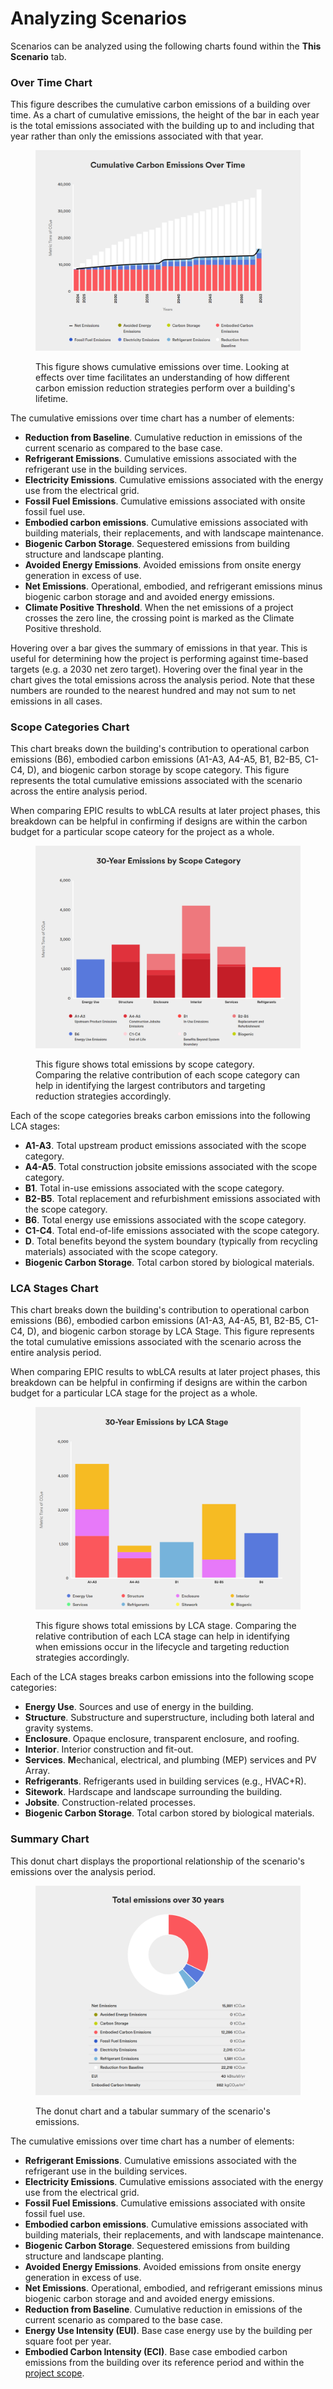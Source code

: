 # Analyzing Scenarios

Scenarios can be analyzed using the following charts found within the **This Scenario** tab.

### Over Time Chart

This figure describes the cumulative carbon emissions of a building over time. As a chart of cumulative emissions, the height of the bar in each year is the total emissions associated with the building up to and including that year rather than only the emissions associated with that year.

<div align="left">

<figure><img src="../../.gitbook/assets/image (22).png" alt=""><figcaption><p>This figure shows cumulative emissions over time. Looking at effects over time facilitates an understanding of how different carbon emission reduction strategies perform over a building's lifetime.</p></figcaption></figure>

</div>

The cumulative emissions over time chart has a number of elements:

* **Reduction from Baseline**. Cumulative reduction in emissions of the current scenario as compared to the base case.
* **Refrigerant Emissions**. Cumulative emissions associated with the refrigerant use in the building services.&#x20;
* **Electricity Emissions**. Cumulative emissions associated with the energy use from the electrical grid.&#x20;
* **Fossil Fuel Emissions**. Cumulative emissions associated with onsite fossil fuel use.&#x20;
* **Embodied carbon emissions**. Cumulative emissions associated with building materials, their replacements, and with landscape maintenance.
* **Biogenic Carbon Storage**. Sequestered emissions from building structure and landscape planting.
* **Avoided Energy Emissions**. Avoided emissions from onsite energy generation in excess of use.
* **Net Emissions**. Operational, embodied, and refrigerant emissions minus biogenic carbon storage and and avoided energy emissions.
* **Climate Positive Threshold**. When the net emissions of a project crosses the zero line, the crossing point is marked as the Climate Positive threshold.

Hovering over a bar gives the summary of emissions in that year. This is useful for determining how the project is performing against time-based targets (e.g. a 2030 net zero target). Hovering over the final year in the chart gives the total emissions across the analysis period. Note that these numbers are rounded to the nearest hundred and may not sum to net emissions in all cases.

### Scope Categories Chart

This chart breaks down the building's contribution to operational carbon emissions (B6), embodied carbon emissions (A1-A3, A4-A5, B1, B2-B5, C1-C4, D), and biogenic carbon storage by scope category. This figure represents the total cumulative emissions associated with the scenario across the entire analysis period.

When comparing EPIC results to wbLCA results at later project phases, this breakdown can be helpful in confirming if designs are within the carbon budget for a particular scope cateory for the project as a whole.&#x20;

<figure><img src="../../.gitbook/assets/image (1).png" alt=""><figcaption><p>This figure shows total emissions by scope category. Comparing the relative contribution of each scope category can help in identifying the largest contributors and targeting reduction strategies accordingly.</p></figcaption></figure>

Each of the scope categories breaks carbon emissions into the following LCA stages:

* **A1-A3**. Total upstream product emissions associated with the scope category.&#x20;
* **A4-A5**. Total construction jobsite emissions associated with the scope category.&#x20;
* **B1**. Total in-use emissions associated with the scope category.&#x20;
* **B2-B5**. Total replacement and refurbishment emissions associated with the scope category.&#x20;
* **B6**. Total energy use emissions associated with the scope category.&#x20;
* **C1-C4**. Total end-of-life emissions associated with the scope category.&#x20;
* **D**. Total benefits beyond the system boundary (typically from recycling materials) associated with the scope category.&#x20;
* **Biogenic Carbon Storage**. Total carbon stored by biological materials.&#x20;

### LCA Stages Chart

This chart breaks down the building's contribution to operational carbon emissions (B6), embodied carbon emissions (A1-A3, A4-A5, B1, B2-B5, C1-C4, D), and biogenic carbon storage by LCA Stage. This figure represents the total cumulative emissions associated with the scenario across the entire analysis period.

When comparing EPIC results to wbLCA results at later project phases, this breakdown can be helpful in confirming if designs are within the carbon budget for a particular LCA stage for the project as a whole.&#x20;

<figure><img src="../../.gitbook/assets/image (1) (1).png" alt=""><figcaption><p>This figure shows total emissions by LCA stage. Comparing the relative contribution of each LCA stage can help in identifying when emissions occur in the lifecycle and targeting reduction strategies accordingly.</p></figcaption></figure>

Each of the LCA stages breaks carbon emissions into the following scope categories:

* **Energy Use**. Sources and use of energy in the building.
* **Structure**. Substructure and superstructure, including both lateral and gravity systems.
* **Enclosure**. Opaque enclosure, transparent enclosure, and roofing.
* **Interior**. Interior construction and fit-out.
* **Services**. **M**echanical, electrical, and plumbing (MEP) services and PV Array.
* **Refrigerants**. Refrigerants used in building services (e.g., HVAC+R).
* **Sitework**. Hardscape and landscape surrounding the building.
* **Jobsite**. Construction-related processes.
* **Biogenic Carbon Storage**. Total carbon stored by biological materials.

### Summary Chart

This donut chart displays the proportional relationship of the scenario's emissions over the analysis period.&#x20;

<figure><img src="../../.gitbook/assets/image (23).png" alt=""><figcaption><p>The donut chart and a tabular summary of the scenario's emissions.</p></figcaption></figure>

The cumulative emissions over time chart has a number of elements:

* **Refrigerant Emissions**. Cumulative emissions associated with the refrigerant use in the building services.&#x20;
* **Electricity Emissions**. Cumulative emissions associated with the energy use from the electrical grid.&#x20;
* **Fossil Fuel Emissions**. Cumulative emissions associated with onsite fossil fuel use.&#x20;
* **Embodied carbon emissions**. Cumulative emissions associated with building materials, their replacements, and with landscape maintenance.
* **Biogenic Carbon Storage**. Sequestered emissions from building structure and landscape planting.
* **Avoided Energy Emissions**. Avoided emissions from onsite energy generation in excess of use.
* **Net Emissions**. Operational, embodied, and refrigerant emissions minus biogenic carbon storage and and avoided energy emissions.
* **Reduction from Baseline**. Cumulative reduction in emissions of the current scenario as compared to the base case.
* **Energy Use Intensity (EUI)**. Base case energy use by the building per square foot per year.&#x20;
* **Embodied Carbon Intensity (ECI)**. Base case embodied carbon emissions from the building over its reference period and within the [project scope](broken-reference).

